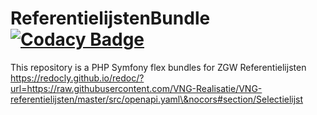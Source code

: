 # ReferentielijstenBundle [![Codacy Badge](https://app.codacy.com/project/badge/Grade/980ea2efc85a427ea909518f29506ff6)](https://app.codacy.com/gh/CommonGateway/ReferentielijstenBundle/dashboard?utm_source=gh\&utm_medium=referral\&utm_content=\&utm_campaign=Badge_grade)

This repository is a PHP Symfony flex bundles for ZGW Referentielijsten https://redocly.github.io/redoc/?url=https://raw.githubusercontent.com/VNG-Realisatie/VNG-referentielijsten/master/src/openapi.yaml\&nocors#section/Selectielijst
